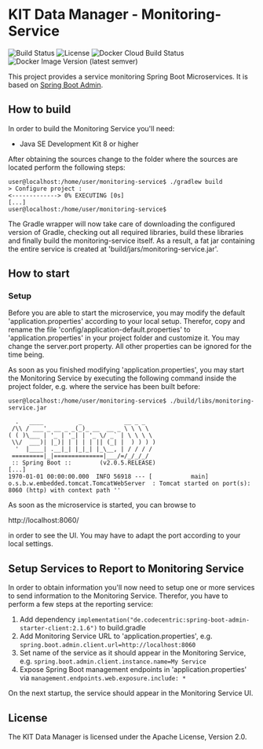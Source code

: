 # KIT Data Manager - Monitoring-Service

![Build Status](https://img.shields.io/travis/kit-data-manager/monitoring-service.svg)
![License](https://img.shields.io/github/license/kit-data-manager/monitoring-service.svg)
![Docker Cloud Build Status](https://img.shields.io/docker/cloud/build/kitdm/monitoring-service)
![Docker Image Version (latest semver)](https://img.shields.io/docker/v/kitdm/monitoring-service)

This project provides a service monitoring Spring Boot Microservices. It is based on [Spring Boot Admin](https://github.com/codecentric/spring-boot-admin).

## How to build

In order to build the Monitoring Service you'll need:

* Java SE Development Kit 8 or higher

After obtaining the sources change to the folder where the sources are located perform the following steps:

```
user@localhost:/home/user/monitoring-service$ ./gradlew build
> Configure project :
<-------------> 0% EXECUTING [0s]
[...]
user@localhost:/home/user/monitoring-service$
```

The Gradle wrapper will now take care of downloading the configured version of Gradle, checking out all required libraries, build these
libraries and finally build the monitoring-service itself. As a result, a fat jar containing the entire service is created at 'build/jars/monitoring-service.jar'.

## How to start

### Setup
Before you are able to start the microservice, you may modify the default 'application.properties' according to your local setup. 
Therefor, copy and rename the file 'config/application-default.properties' to 'application.properties' in your project folder and customize it. You may change the server.port property. All other properties can be ignored for the time being.

As soon as you finished modifying 'application.properties', you may start the Monitoring Service by executing the following command inside the project folder, 
e.g. where the service has been built before:

```
user@localhost:/home/user/monitoring-service$ ./build/libs/monitoring-service.jar

  .   ____          _            __ _ _
 /\\ / ___'_ __ _ _(_)_ __  __ _ \ \ \ \
( ( )\___ | '_ | '_| | '_ \/ _` | \ \ \ \
 \\/  ___)| |_)| | | | | || (_| |  ) ) ) )
  '  |____| .__|_| |_|_| |_\__, | / / / /
 =========|_|==============|___/=/_/_/_/
 :: Spring Boot ::        (v2.0.5.RELEASE)
[...]
1970-01-01 00:00:00.000  INFO 56918 --- [           main] o.s.b.w.embedded.tomcat.TomcatWebServer  : Tomcat started on port(s): 8060 (http) with context path ''

```

As soon as the microservice is started, you can browse to 

http://localhost:8060/

in order to see the UI. You may have to adapt the port according to your local settings.

## Setup Services to Report to Monitoring Service

In order to obtain information you'll now need to setup one or more services to send information to the Monitoring Service.
Therefor, you have to perform a few steps at the reporting service:

1. Add dependency `implementation("de.codecentric:spring-boot-admin-starter-client:2.1.6")` to build.gradle
2. Add Monitoring Service URL to 'application.properties', e.g. `spring.boot.admin.client.url=http://localhost:8060`
3. Set name of the service as it should appear in the Monitoring Service, e.g. `spring.boot.admin.client.instance.name=My Service`
4. Expose Spring Boot management endpoints in 'application.properties' via `management.endpoints.web.exposure.include: *`

On the next startup, the service should appear in the Monitoring Service UI.

## License

The KIT Data Manager is licensed under the Apache License, Version 2.0.
